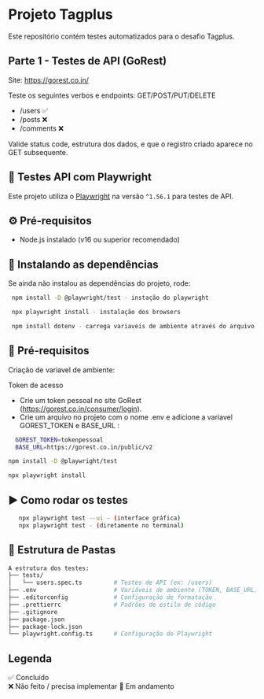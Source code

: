 # Projeto Tagplus

Este repositório contém testes automatizados para o desafio Tagplus.

## Parte 1 - Testes de API (GoRest)

Site: https://gorest.co.in/

Teste os seguintes verbos e endpoints: GET/POST/PUT/DELETE
  - /users ✅
  - /posts ❌
  - /comments ❌

Valide status code, estrutura dos dados, e que o registro criado aparece no GET
subsequente.

 ## 🧪 Testes API com Playwright

 Este projeto utiliza o [Playwright](https://playwright.dev/) na versão `^1.56.1` para testes de API.
 
 ## ⚙️ Pré-requisitos

- Node.js instalado (v16 ou superior recomendado)

 ## 🚀 Instalando as dependências

 Se ainda não instalou as dependências do projeto, rode:

 ```bash
  npm install -D @playwright/test - instação do playwright

  npx playwright install - instalação dos browsers 

  npm install dotenv - carrega variaveis de ambiente através do arquivo .env
 ```

 ## 🔑 Pré-requisitos
  Criação de variavel de ambiente:
  
  Token de acesso
  - Crie um token pessoal no site GoRest (https://gorest.co.in/consumer/login).
  - Crie um arquivo no projeto com o nome .env e adicione a variavel GOREST_TOKEN e BASE_URL : 
  ```bash
    GOREST_TOKEN=tokenpessoal
    BASE_URL=https://gorest.co.in/public/v2
  ```
  
  ```bash
  npm install -D @playwright/test 

  npx playwright install
 ```
 
 ## ▶️ Como rodar os testes
 ```bash
	npx playwright test --ui - (interface gráfica)
	npx playwright test - (diretamente no terminal)
  ```

 ## 📁 Estrutura de Pastas
	
  ```bash
  A estrutura dos testes:
  ├── tests/
  │   └── users.spec.ts         # Testes de API (ex: /users)
  ├── .env                      # Variáveis de ambiente (TOKEN, BASE_URL)
  ├── .editorconfig             # Configuração de formatação
  ├── .prettierrc               # Padrões de estilo de código
  ├── .gitignore
  ├── package.json
  ├── package-lock.json
  └── playwright.config.ts      # Configuração do Playwright 
  ```

## Legenda
✅ Concluído  
❌ Não feito / precisa implementar
🚧 Em andamento
